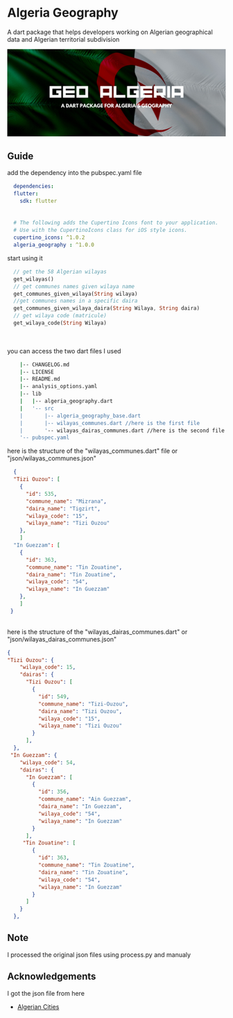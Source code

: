 # Algeria Geography

A dart package that helps developers working on Algerian geographical data and Algerian territorial subdivision


![Logo](https://github.com/amine-ziad-ounnoughene/Algeria-geography/blob/8b829ab5d3ccf56bf60a20c730aaa4b4d030c822/geo-banner.png)


## Guide

add the dependency into the pubspec.yaml file 

```yaml
  dependencies:
  flutter:
    sdk: flutter


  # The following adds the Cupertino Icons font to your application.
  # Use with the CupertinoIcons class for iOS style icons.
  cupertino_icons: ^1.0.2
  algeria_geography : ^1.0.0
```

start using it
```dart
  // get the 58 Algerian wilayas
  get_wilayas()
  // get communes names given wilaya name
  get_communes_given_wilaya(String wilaya)
  //get communes names in a specific daira
  get_communes_given_wilaya_daira(String Wilaya, String daira)
  // get wilaya code (matricule)
  get_wilaya_code(String Wilaya) 
  
  
  ```

you can access the two dart files I used
```bash
    |-- CHANGELOG.md
    |-- LICENSE
    |-- README.md
    |-- analysis_options.yaml
    |-- lib
    |   |-- algeria_geography.dart
    |   '-- src
    |       |-- algeria_geography_base.dart
    |       |-- wilayas_communes.dart //here is the first file
    |       '-- wilayas_dairas_communes.dart //here is the second file
    '-- pubspec.yaml
```

here is the structure of the "wilayas_communes.dart" file or "json/wilayas_communes.json"

```json
  {
  "Tizi Ouzou": [
    {
      "id": 535,
      "commune_name": "Mizrana",
      "daira_name": "Tigzirt",
      "wilaya_code": "15",
      "wilaya_name": "Tizi Ouzou"
    },
    ]
  "In Guezzam": [
    {
      "id": 363,
      "commune_name": "Tin Zouatine",
      "daira_name": "Tin Zouatine",
      "wilaya_code": "54",
      "wilaya_name": "In Guezzam"
    },
    ]
 }
  
```
here is the structure of the "wilayas_dairas_communes.dart" or "json/wilayas_dairas_communes.json"

```json
{
"Tizi Ouzou": {
    "wilaya_code": 15,
    "dairas": {
      "Tizi Ouzou": [
        {
          "id": 549,
          "commune_name": "Tizi-Ouzou",
          "daira_name": "Tizi Ouzou",
          "wilaya_code": "15",
          "wilaya_name": "Tizi Ouzou"
        }
      ],
  },
 "In Guezzam": {
    "wilaya_code": 54,
    "dairas": {
      "In Guezzam": [
        {
          "id": 356,
          "commune_name": "Ain Guezzam",
          "daira_name": "In Guezzam",
          "wilaya_code": "54",
          "wilaya_name": "In Guezzam"
        }
      ],
     "Tin Zouatine": [
        {
          "id": 363,
          "commune_name": "Tin Zouatine",
          "daira_name": "Tin Zouatine",
          "wilaya_code": "54",
          "wilaya_name": "In Guezzam"
        }
      ]
    }
  },
```
## Note
I processed the original json files using process.py and manualy
## Acknowledgements
I got the json file from here
 - [Algerian Cities](https://github.com/othmanus/algeria-cities)
 
